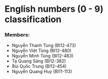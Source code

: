 # English numbers (0 - 9) classification

### Members:

- Nguyễn Thanh Tùng (BI12-473)
- Nguyễn Việt Tùng (BI12-480)
- Nguyễn Minh Tùng (BI12-483)
- Tạ Quang Sáng (BI12-382)
- Bùi Quốc Trung (BI12-454)
- Nguyễn Quang Huy (BI11-113)